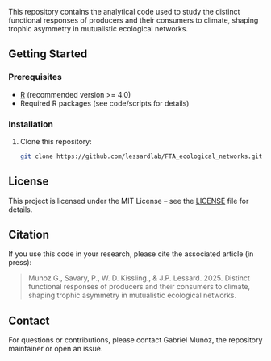 This repository contains the analytical code used to study the distinct functional responses of producers and their consumers to climate, shaping trophic asymmetry in mutualistic ecological networks.

## Getting Started

### Prerequisites

- [R](https://cran.r-project.org/) (recommended version >= 4.0)
- Required R packages (see code/scripts for details)

### Installation

1. Clone this repository:
   ```sh
   git clone https://github.com/lessardlab/FTA_ecological_networks.git
   ```
## License

This project is licensed under the MIT License – see the [LICENSE](LICENSE) file for details.

## Citation

If you use this code in your research, please cite the associated article (in press): 

> Munoz G., Savary, P., W. D. Kissling., & J.P. Lessard. 2025. Distinct functional responses of producers and their consumers to climate, shaping trophic asymmetry in mutualistic ecological networks.


## Contact

For questions or contributions, please contact Gabriel Munoz, the repository maintainer or open an issue.
